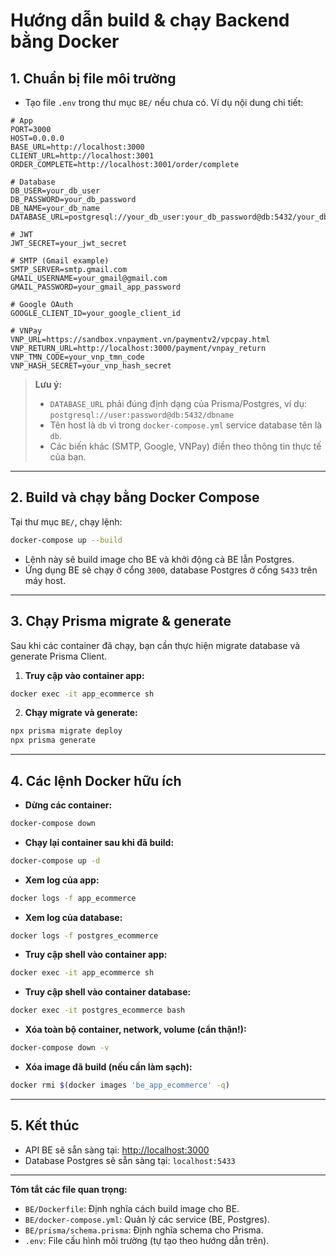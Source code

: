 # Hướng dẫn build & chạy Backend bằng Docker

## 1. Chuẩn bị file môi trường

- Tạo file `.env` trong thư mục `BE/` nếu chưa có. Ví dụ nội dung chi tiết:

```env
# App
PORT=3000
HOST=0.0.0.0
BASE_URL=http://localhost:3000
CLIENT_URL=http://localhost:3001
ORDER_COMPLETE=http://localhost:3001/order/complete

# Database
DB_USER=your_db_user
DB_PASSWORD=your_db_password
DB_NAME=your_db_name
DATABASE_URL=postgresql://your_db_user:your_db_password@db:5432/your_db_name

# JWT
JWT_SECRET=your_jwt_secret

# SMTP (Gmail example)
SMTP_SERVER=smtp.gmail.com
GMAIL_USERNAME=your_gmail@gmail.com
GMAIL_PASSWORD=your_gmail_app_password

# Google OAuth
GOOGLE_CLIENT_ID=your_google_client_id

# VNPay
VNP_URL=https://sandbox.vnpayment.vn/paymentv2/vpcpay.html
VNP_RETURN_URL=http://localhost:3000/payment/vnpay_return
VNP_TMN_CODE=your_vnp_tmn_code
VNP_HASH_SECRET=your_vnp_hash_secret
```

> **Lưu ý:**
> - `DATABASE_URL` phải đúng định dạng của Prisma/Postgres, ví dụ:  
>   `postgresql://user:password@db:5432/dbname`
> - Tên host là `db` vì trong `docker-compose.yml` service database tên là `db`.
> - Các biến khác (SMTP, Google, VNPay) điền theo thông tin thực tế của bạn.

---

## 2. Build và chạy bằng Docker Compose

Tại thư mục `BE/`, chạy lệnh:

```bash
docker-compose up --build
```

- Lệnh này sẽ build image cho BE và khởi động cả BE lẫn Postgres.
- Ứng dụng BE sẽ chạy ở cổng `3000`, database Postgres ở cổng `5433` trên máy host.

---

## 3. Chạy Prisma migrate & generate

Sau khi các container đã chạy, bạn cần thực hiện migrate database và generate Prisma Client.

1. **Truy cập vào container app:**

```bash
docker exec -it app_ecommerce sh
```

2. **Chạy migrate và generate:**

```bash
npx prisma migrate deploy
npx prisma generate
```

---

## 4. Các lệnh Docker hữu ích

- **Dừng các container:**

```bash
docker-compose down
```

- **Chạy lại container sau khi đã build:**

```bash
docker-compose up -d
```

- **Xem log của app:**

```bash
docker logs -f app_ecommerce
```

- **Xem log của database:**

```bash
docker logs -f postgres_ecommerce
```

- **Truy cập shell vào container app:**

```bash
docker exec -it app_ecommerce sh
```

- **Truy cập shell vào container database:**

```bash
docker exec -it postgres_ecommerce bash
```

- **Xóa toàn bộ container, network, volume (cẩn thận!):**

```bash
docker-compose down -v
```

- **Xóa image đã build (nếu cần làm sạch):**

```bash
docker rmi $(docker images 'be_app_ecommerce' -q)
```

---

## 5. Kết thúc

- API BE sẽ sẵn sàng tại: [http://localhost:3000](http://localhost:3000)
- Database Postgres sẽ sẵn sàng tại: `localhost:5433`

---

**Tóm tắt các file quan trọng:**
- `BE/Dockerfile`: Định nghĩa cách build image cho BE.
- `BE/docker-compose.yml`: Quản lý các service (BE, Postgres).
- `BE/prisma/schema.prisma`: Định nghĩa schema cho Prisma.
- `.env`: File cấu hình môi trường (tự tạo theo hướng dẫn trên).
